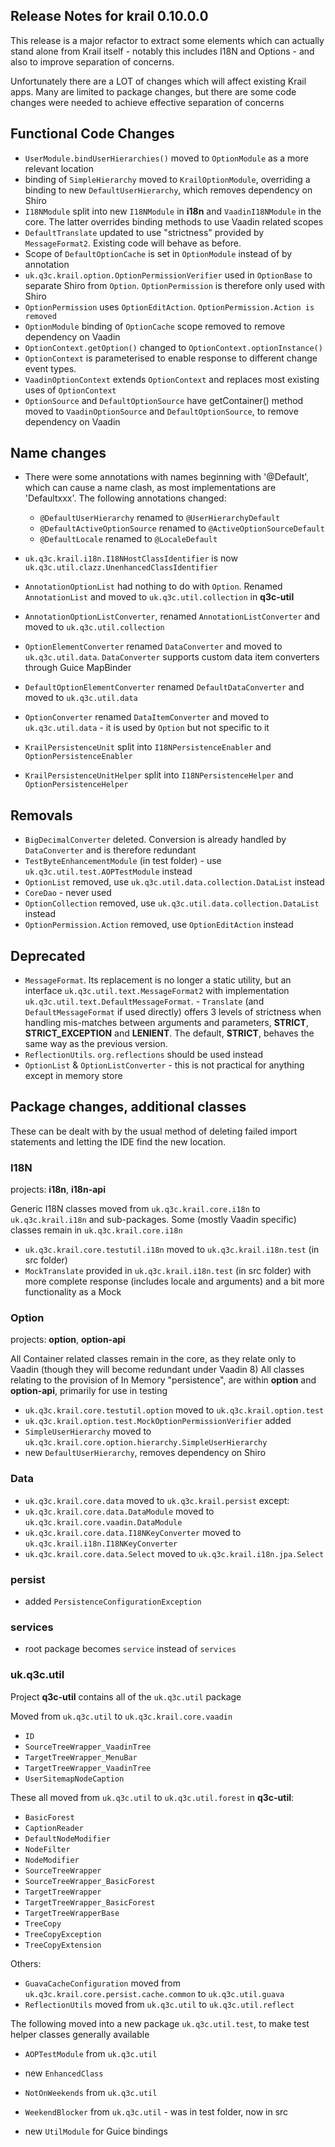 ## Release Notes for krail 0.10.0.0

This release is a major refactor to extract some elements which can actually stand alone from Krail itself - notably this includes I18N and Options - and also to improve separation of concerns.

Unfortunately there are a LOT of changes which will affect existing Krail apps. Many are limited to package changes, but there are some code changes
were needed to achieve effective separation of concerns

## Functional Code Changes

- `UserModule.bindUserHierarchies()` moved to `OptionModule` as a more relevant location 
- binding of `SimpleHierarchy` moved to `KrailOptionModule`, overriding a binding to new `DefaultUserHierarchy`, which removes dependency on Shiro
- `I18NModule` split into  new `I18NModule` in **i18n** and `VaadinI18NModule` in the core.  The latter overrides binding methods to use Vaadin related scopes
- `DefaultTranslate` updated to use "strictness" provided by `MessageFormat2`.  Existing code will behave as before.
- Scope of `DefaultOptionCache` is set in `OptionModule` instead of by annotation
- `uk.q3c.krail.option.OptionPermissionVerifier` used in `OptionBase` to separate Shiro from `Option`. `OptionPermission` is therefore only used with Shiro
- `OptionPermission` uses `OptionEditAction`.  `OptionPermission.Action is removed` 
- `OptionModule` binding of `OptionCache` scope removed to remove dependency on Vaadin
- `OptionContext.getOption()` changed to `OptionContext.optionInstance()`
- `OptionContext` is parameterised to enable response to different change event types.  
- `VaadinOptionContext` extends `OptionContext` and replaces most existing uses of `OptionContext`
- `OptionSource` and `DefaultOptionSource` have getContainer() method moved to `VaadinOptionSource` and `DefaultOptionSource`, to remove dependency on Vaadin

## Name changes

- There were some annotations with names beginning with '@Default', which can cause a name clash, as most implementations are 'Defaultxxx'.  The following annotations changed:
    - `@DefaultUserHierarchy` renamed to  `@UserHierarchyDefault`
    - `@DefaultActiveOptionSource` renamed to `@ActiveOptionSourceDefault`
    - `@DefaultLocale` renamed to `@LocaleDefault`


- `uk.q3c.krail.i18n.I18NHostClassIdentifier` is now `uk.q3c.util.clazz.UnenhancedClassIdentifier`
- `AnnotationOptionList` had nothing to do with `Option`.  Renamed `AnnotationList` and moved to `uk.q3c.util.collection` in **q3c-util**
- `AnnotationOptionListConverter`, renamed `AnnotationListConverter` and moved to `uk.q3c.util.collection`
- `OptionElementConverter` renamed `DataConverter` and moved to `uk.q3c.util.data`.  `DataConverter` supports custom data item converters through Guice MapBinder 
- `DefaultOptionElementConverter` renamed `DefaultDataConverter` and moved to `uk.q3c.util.data`
- `OptionConverter` renamed `DataItemConverter` and moved to `uk.q3c.util.data` - it is used by `Option` but not specific to it
- `KrailPersistenceUnit` split into `I18NPersistenceEnabler` and `OptionPersistenceEnabler`
- `KrailPersistenceUnitHelper` split into `I18NPersistenceHelper` and `OptionPersistenceHelper`

## Removals

- `BigDecimalConverter` deleted.  Conversion is already handled by `DataConverter` and is therefore redundant
- `TestByteEnhancementModule` (in test folder) - use `uk.q3c.util.test.AOPTestModule` instead
- `OptionList` removed, use `uk.q3c.util.data.collection.DataList` instead
- `CoreDao` - never used
- `OptionCollection` removed, use `uk.q3c.util.data.collection.DataList` instead
- `OptionPermission.Action` removed, use `OptionEditAction` instead

## Deprecated

- `MessageFormat`. Its replacement is no longer a static utility, but an interface `uk.q3c.util.text.MessageFormat2` with implementation `uk.q3c.util.text.DefaultMessageFormat`.  - `Translate` (and `DefaultMessageFormat` if used directly) offers 3 levels of strictness when handling mis-matches between arguments and parameters, **STRICT**, **STRICT_EXCEPTION** and **LENIENT**. The default, **STRICT**, behaves the same way as the previous version.
- `ReflectionUtils`.  `org.reflections` should be used instead
- `OptionList` & `OptionListConverter` - this is not practical for anything except in memory store

## Package changes, additional classes

These can be dealt with by the usual method of deleting failed import statements and letting the IDE find the new location.

### I18N

projects: **i18n**, **i18n-api**

Generic I18N classes moved from `uk.q3c.krail.core.i18n` to `uk.q3c.krail.i18n` and sub-packages.  Some (mostly Vaadin specific) classes remain in `uk.q3c.krail.core.i18n`

- `uk.q3c.krail.core.testutil.i18n` moved to `uk.q3c.krail.i18n.test` (in src folder)
- `MockTranslate` provided in `uk.q3c.krail.i18n.test` (in src folder) with more complete response (includes locale and arguments) and a bit more functionality as a Mock

### Option
projects: **option**, **option-api**

All Container related classes remain in the core, as they relate only to Vaadin (though they will become redundant under Vaadin 8)
All classes relating to the provision of In Memory "persistence", are within **option** and **option-api**, primarily for use in testing

- `uk.q3c.krail.core.testutil.option` moved to `uk.q3c.krail.option.test`
- `uk.q3c.krail.option.test.MockOptionPermissionVerifier` added
- `SimpleUserHierarchy` moved to `uk.q3c.krail.core.option.hierarchy.SimpleUserHierarchy`
- new `DefaultUserHierarchy`, removes dependency on Shiro

### Data

- `uk.q3c.krail.core.data` moved to `uk.q3c.krail.persist` except:
- `uk.q3c.krail.core.data.DataModule` moved to `uk.q3c.krail.core.vaadin.DataModule`
- `uk.q3c.krail.core.data.I18NKeyConverter` moved to  `uk.q3c.krail.i18n.I18NKeyConverter`
- `uk.q3c.krail.core.data.Select` moved to  `uk.q3c.krail.i18n.jpa.Select`

### persist

- added `PersistenceConfigurationException`


### services

- root package becomes `service` instead of `services`

### uk.q3c.util

Project **q3c-util** contains all of the `uk.q3c.util` package

Moved from `uk.q3c.util` to `uk.q3c.krail.core.vaadin`

- `ID`
- `SourceTreeWrapper_VaadinTree`
- `TargetTreeWrapper_MenuBar`
- `TargetTreeWrapper_VaadinTree`
- `UserSitemapNodeCaption`

 

These all moved from `uk.q3c.util` to `uk.q3c.util.forest` in **q3c-util**:

- `BasicForest`
- `CaptionReader`
- `DefaultNodeModifier`
- `NodeFilter`
- `NodeModifier`
- `SourceTreeWrapper`
- `SourceTreeWrapper_BasicForest`
- `TargetTreeWrapper`
- `TargetTreeWrapper_BasicForest`
- `TargetTreeWrapperBase`
- `TreeCopy`
- `TreeCopyException`
- `TreeCopyExtension`

Others:
- `GuavaCacheConfiguration` moved from `uk.q3c.krail.core.persist.cache.common` to `uk.q3c.util.guava`
- `ReflectionUtils` moved from `uk.q3c.util` to `uk.q3c.util.reflect`

The following moved into a new package `uk.q3c.util.test`, to make test helper classes generally available

- `AOPTestModule` from `uk.q3c.util`
- new `EnhancedClass`
- `NotOnWeekends`  from `uk.q3c.util`
- `WeekendBlocker`  from `uk.q3c.util` - was in test folder, now in src

- new `UtilModule` for Guice bindings
